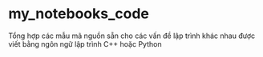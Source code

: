 # my_notebooks_code
Tổng hợp các mẫu mã nguồn sẵn cho các vấn đề lập trình khác nhau được viết bằng ngôn ngữ lập trình C++ hoặc Python
